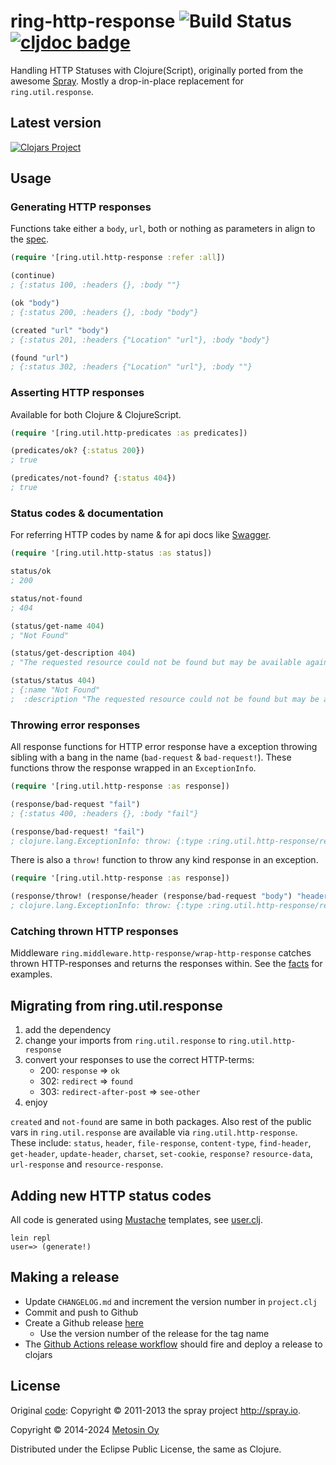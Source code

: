 # ring-http-response ![Build Status](https://github.com/metosin/ring-http-response/actions/workflows/clojure.yml/badge.svg) [![cljdoc badge](https://cljdoc.xyz/badge/metosin/ring-http-response)](https://cljdoc.xyz/d/metosin/ring-http-response/CURRENT)

Handling HTTP Statuses with Clojure(Script), originally ported from the awesome [Spray](http://spray.io/).
Mostly a drop-in-place replacement for `ring.util.response`.

## Latest version

[![Clojars Project](http://clojars.org/metosin/ring-http-response/latest-version.svg)](http://clojars.org/metosin/ring-http-response)

## Usage

### Generating HTTP responses

Functions take either a `body`, `url`, both or nothing as parameters in align to the [spec](http://www.w3.org/Protocols/rfc2616/rfc2616-sec10.html).

```clojure
(require '[ring.util.http-response :refer :all])

(continue)
; {:status 100, :headers {}, :body ""}

(ok "body")
; {:status 200, :headers {}, :body "body"}

(created "url" "body")
; {:status 201, :headers {"Location" "url"}, :body "body"}

(found "url")
; {:status 302, :headers {"Location" "url"}, :body ""}
```

### Asserting HTTP responses

Available for both Clojure & ClojureScript.

```clojure
(require '[ring.util.http-predicates :as predicates])

(predicates/ok? {:status 200})
; true

(predicates/not-found? {:status 404})
; true
```

### Status codes & documentation

For referring HTTP codes by name & for api docs like [Swagger](https://github.com/metosin/ring-swagger).

```clojure
(require '[ring.util.http-status :as status])

status/ok
; 200

status/not-found
; 404

(status/get-name 404)
; "Not Found"

(status/get-description 404)
; "The requested resource could not be found but may be available again in the future."

(status/status 404)
; {:name "Not Found"
;  :description "The requested resource could not be found but may be available again in the future."}
```

### Throwing error responses

All response functions for HTTP error response have a exception throwing sibling with a bang in the name
(`bad-request` & `bad-request!`). These functions throw the
response wrapped in an `ExceptionInfo`.

```clojure
(require '[ring.util.http-response :as response])

(response/bad-request "fail")
; {:status 400, :headers {}, :body "fail"}

(response/bad-request! "fail")
; clojure.lang.ExceptionInfo: throw: {:type :ring.util.http-response/response, :response {:status 400, :headers {}, :body "fail"}}
```

There is also a `throw!` function to throw any kind response in an exception.

```clojure
(require '[ring.util.http-response :as response])

(response/throw! (response/header (response/bad-request "body") "header" "value"))
; clojure.lang.ExceptionInfo: throw: {:type :ring.util.http-response/response, :response {:status 400, :headers {"header" "value"}, :body "body"}}
```

### Catching thrown HTTP responses

Middleware `ring.middleware.http-response/wrap-http-response` catches thrown HTTP-responses and returns the responses within.
See the [facts](https://github.com/metosin/ring-http-response/blob/master/test/ring/middleware/http_response_test.clj) for examples.

## Migrating from ring.util.response
1. add the dependency
2. change your imports from `ring.util.response` to `ring.util.http-response`
3. convert your responses to use the correct HTTP-terms:
   - 200: `response` => `ok`
   - 302: `redirect` => `found`
   - 303: `redirect-after-post` => `see-other`
4. enjoy

`created` and `not-found` are same in both packages. Also rest of the public vars in `ring.util.response` are available via `ring.util.http-response`.
These include: `status`, `header`, `file-response`, `content-type`, `find-header`, `get-header`, `update-header`, `charset`, `set-cookie`, `response?`
`resource-data`, `url-response` and `resource-response`.

## Adding new HTTP status codes

All code is generated using [Mustache](https://mustache.github.io/) templates, see [user.clj](https://github.com/metosin/ring-http-response/blob/master/dev/user.clj).

```
lein repl
user=> (generate!)
```

## Making a release

- Update `CHANGELOG.md` and increment the version number in `project.clj`
- Commit and push to Github
- Create a Github release [here](https://github.com/metosin/ring-http-response/releases)
  - Use the version number of the release for the tag name
- The [Github Actions release workflow](.github/workflows/release.yml) should fire and deploy a release to clojars

## License
Original [code](https://github.com/spray/spray/blob/master/spray-http/src/main/scala/spray/http/StatusCode.scala): Copyright © 2011-2013 the spray project <http://spray.io>.

Copyright © 2014-2024 [Metosin Oy](http://www.metosin.fi)

Distributed under the Eclipse Public License, the same as Clojure.
